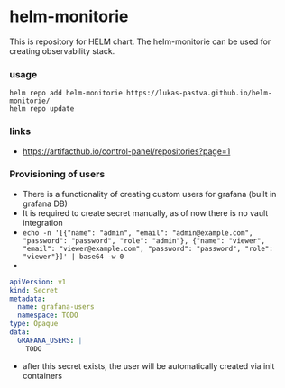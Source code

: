 # helm-monitorie

This is repository for HELM chart.
The helm-monitorie can be used for creating observability stack.

### usage

```
helm repo add helm-monitorie https://lukas-pastva.github.io/helm-monitorie/
helm repo update
```

### links

- https://artifacthub.io/control-panel/repositories?page=1


### Provisioning of users
- There is a functionality of creating custom users for grafana (built in grafana DB)
- It is required to create secret manually, as of now there is no vault integration
- `echo -n '[{"name": "admin", "email": "admin@example.com", "password": "password", "role": "admin"}, {"name": "viewer", "email": "viewer@example.com", "password": "password", "role": "viewer"}]' | base64 -w 0`
-
```yaml
apiVersion: v1
kind: Secret
metadata:
  name: grafana-users
  namespace: TODO
type: Opaque
data:
  GRAFANA_USERS: |
    TODO
```
- after this secret exists, the user will be automatically created via init containers

